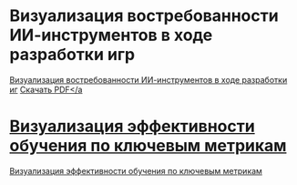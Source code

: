 # Визуализация востребованности ИИ-инструментов в ходе разработки игр 

[Визуализация востребованности ИИ-инструментов в ходе разработки иг](grafik_ai_tools_vostrebovannost.html)
<a href="https://github.com/indeecdedushka/NIR-4/blob/main/grafik_ai_tools_vostrebovannost.html" target="_blank">Скачать PDF</a

# Визуализация эффективности обучения по ключевым метрикам

[Визуализация эффективности обучения по ключевым метрикам](grafik_3_effektivnost.html)

